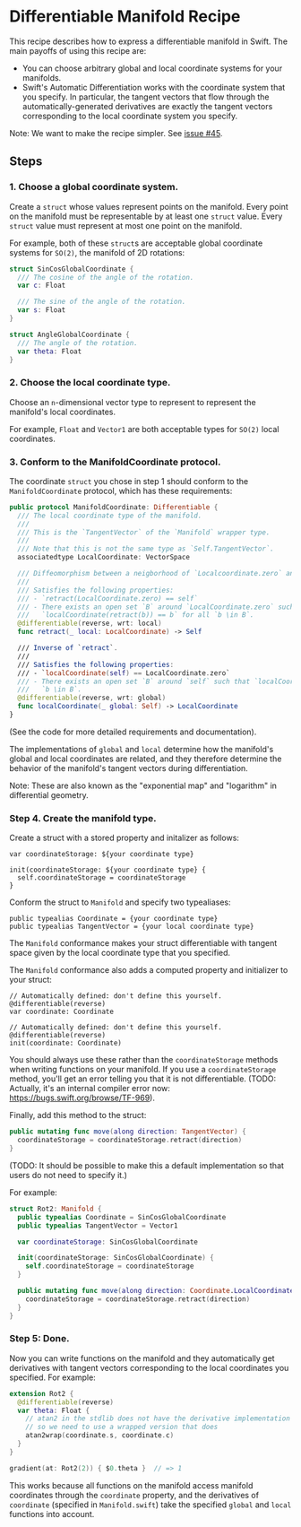 # Differentiable Manifold Recipe

This recipe describes how to express a differentiable manifold in Swift. The
main payoffs of using this recipe are:

 * You can choose arbitrary global and local coordinate systems for your
   manifolds.
 * Swift's Automatic Differentiation works with the coordinate system that you
   specify. In particular, the tangent vectors that flow through the
   automatically-generated derivatives are exactly the tangent vectors
   corresponding to the local coordinate system you specify.

Note: We want to make the recipe simpler. See
[issue #45](https://github.com/borglab/SwiftFusion/issues/45).

## Steps

### 1. Choose a global coordinate system.

Create a `struct` whose values represent points on the manifold. Every point on
the manifold must be representable by at least one `struct` value. Every
`struct` value must represent at most one point on the manifold.

For example, both of these `struct`s are acceptable global coordinate systems
for `SO(2)`, the manifold of 2D rotations:

```swift
struct SinCosGlobalCoordinate {
  /// The cosine of the angle of the rotation.
  var c: Float

  /// The sine of the angle of the rotation.
  var s: Float
}

struct AngleGlobalCoordinate {
  /// The angle of the rotation.
  var theta: Float
}
```

### 2. Choose the local coordinate type.

Choose an `n`-dimensional vector type to represent to represent the manifold's
local coordinates.

For example, `Float` and `Vector1` are both acceptable types for `SO(2)` local
coordinates.

### 3. Conform to the ManifoldCoordinate protocol.

The coordinate `struct` you chose in step 1 should conform to the
`ManifoldCoordinate` protocol, which has these requirements:

```swift
public protocol ManifoldCoordinate: Differentiable {
  /// The local coordinate type of the manifold.
  ///
  /// This is the `TangentVector` of the `Manifold` wrapper type.
  ///
  /// Note that this is not the same type as `Self.TangentVector`.
  associatedtype LocalCoordinate: VectorSpace

  /// Diffeomorphism between a neigborhood of `Localcoordinate.zero` and `Self`.
  ///
  /// Satisfies the following properties:
  /// - `retract(LocalCoordinate.zero) == self`
  /// - There exists an open set `B` around `LocalCoordinate.zero` such that
  ///   `localCoordinate(retract(b)) == b` for all `b \in B`.
  @differentiable(reverse, wrt: local)
  func retract(_ local: LocalCoordinate) -> Self

  /// Inverse of `retract`.
  ///
  /// Satisfies the following properties:
  /// - `localCoordinate(self) == LocalCoordinate.zero`
  /// - There exists an open set `B` around `self` such that `localCoordinate(retract(b)) == b` for all
  ///   `b \in B`.
  @differentiable(reverse, wrt: global)
  func localCoordinate(_ global: Self) -> LocalCoordinate
}
```

(See the code for more detailed requirements and documentation).

The implementations of `global` and `local` determine how the manifold's global
and local coordinates are related, and they therefore determine the behavior of
the manifold's tangent vectors during differentiation.

Note: These are also known as the "exponential map" and "logarithm" in
differential geometry.

### Step 4. Create the manifold type.

Create a struct with a stored property and initalizer as follows:
```
var coordinateStorage: ${your coordinate type}

init(coordinateStorage: ${your coordinate type} {
  self.coordinateStorage = coordinateStorage
}
```

Conform the struct to `Manifold` and specify two typealiases:
```
public typealias Coordinate = {your coordinate type}
public typealias TangentVector = {your local coordinate type}
```

The `Manifold` conformance makes your struct differentiable with tangent space
given by the local coordinate type that you specified.

The `Manifold` conformance also adds a computed property and initializer to your
struct:
```
// Automatically defined: don't define this yourself.
@differentiable(reverse)
var coordinate: Coordinate

// Automatically defined: don't define this yourself.
@differentiable(reverse)
init(coordinate: Coordinate)
```

You should always use these rather than the `coordinateStorage` methods when
writing functions on your manifold. If you use a `coordinateStorage` method,
you'll get an error telling you that it is not differentiable. (TODO: Actually,
it's an internal compiler error now: https://bugs.swift.org/browse/TF-969).

Finally, add this method to the struct:
```swift
public mutating func move(along direction: TangentVector) {
  coordinateStorage = coordinateStorage.retract(direction)
}
```
(TODO: It should be possible to make this a default implementation so that users
do not need to specify it.)

For example:

```swift
struct Rot2: Manifold {
  public typealias Coordinate = SinCosGlobalCoordinate
  public typealias TangentVector = Vector1

  var coordinateStorage: SinCosGlobalCoordinate

  init(coordinateStorage: SinCosGlobalCoordinate) {
    self.coordinateStorage = coordinateStorage
  }

  public mutating func move(along direction: Coordinate.LocalCoordinate) {
    coordinateStorage = coordinateStorage.retract(direction)
  }
}
```

### Step 5: Done.

Now you can write functions on the manifold and they automatically get
derivatives with tangent vectors corresponding to the local coordinates you
specified. For example:

```swift
extension Rot2 {
  @differentiable(reverse)
  var theta: Float {
    // atan2 in the stdlib does not have the derivative implementation
    // so we need to use a wrapped version that does
    atan2wrap(coordinate.s, coordinate.c)
  }
}

gradient(at: Rot2(2)) { $0.theta }  // => 1
```

This works because all functions on the manifold access manifold coordinates
through the `coordinate` property, and the derivatives of `coordinate`
(specified in `Manifold.swift`) take the specified `global` and `local`
functions into account.
